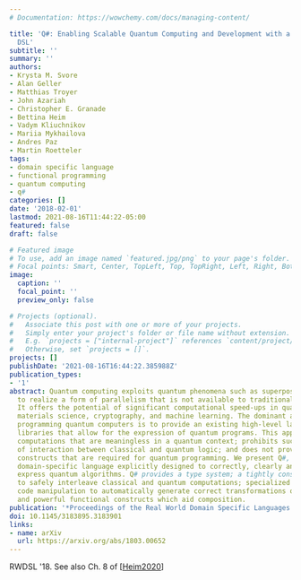 ```yaml
---
# Documentation: https://wowchemy.com/docs/managing-content/

title: 'Q#: Enabling Scalable Quantum Computing and Development with a High-Level
  DSL'
subtitle: ''
summary: ''
authors:
- Krysta M. Svore
- Alan Geller
- Matthias Troyer
- John Azariah
- Christopher E. Granade
- Bettina Heim
- Vadym Kliuchnikov
- Mariia Mykhailova
- Andres Paz
- Martin Roetteler
tags:
- domain specific language
- functional programming
- quantum computing
- q#
categories: []
date: '2018-02-01'
lastmod: 2021-08-16T11:44:22-05:00
featured: false
draft: false

# Featured image
# To use, add an image named `featured.jpg/png` to your page's folder.
# Focal points: Smart, Center, TopLeft, Top, TopRight, Left, Right, BottomLeft, Bottom, BottomRight.
image:
  caption: ''
  focal_point: ''
  preview_only: false

# Projects (optional).
#   Associate this post with one or more of your projects.
#   Simply enter your project's folder or file name without extension.
#   E.g. `projects = ["internal-project"]` references `content/project/deep-learning/index.md`.
#   Otherwise, set `projects = []`.
projects: []
publishDate: '2021-08-16T16:44:22.385988Z'
publication_types:
- '1'
abstract: Quantum computing exploits quantum phenomena such as superposition and entanglement
  to realize a form of parallelism that is not available to traditional computing.
  It offers the potential of significant computational speed-ups in quantum chemistry,
  materials science, cryptography, and machine learning. The dominant approach to
  programming quantum computers is to provide an existing high-level language with
  libraries that allow for the expression of quantum programs. This approach can permit
  computations that are meaningless in a quantum context; prohibits succinct expression
  of interaction between classical and quantum logic; and does not provide important
  constructs that are required for quantum programming. We present Q#, a quantum-focused
  domain-specific language explicitly designed to correctly, clearly and completely
  express quantum algorithms. Q# provides a type system; a tightly constrained environment
  to safely interleave classical and quantum computations; specialized syntax; symbolic
  code manipulation to automatically generate correct transformations of quantum operations;
  and powerful functional constructs which aid composition.
publication: '*Proceedings of the Real World Domain Specific Languages Workshop 2018*'
doi: 10.1145/3183895.3183901
links:
- name: arXiv
  url: https://arxiv.org/abs/1803.00652
---
```

RWDSL '18. See also Ch. 8 of [[Heim2020](../Heim2020)]